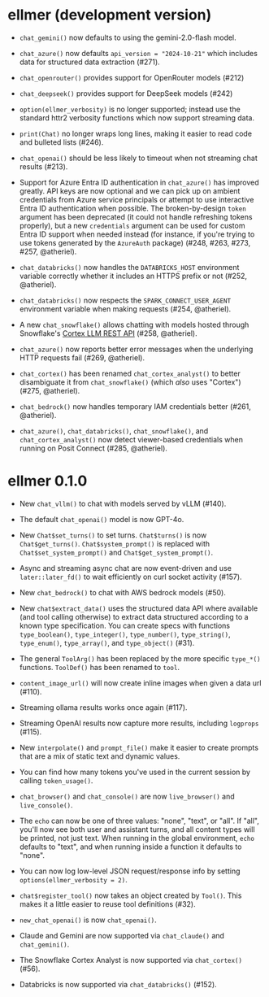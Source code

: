 # ellmer (development version)

* `chat_gemini()` now defaults to using the gemini-2.0-flash model.

* `chat_azure()` now defaults `api_version = "2024-10-21"` which includes data for structured data extraction (#271).

* `chat_openrouter()` provides support for OpenRouter models (#212)

* `chat_deepseek()` provides support for DeepSeek models (#242)

* `option(ellmer_verbosity)` is no longer supported; instead use the standard httr2 verbosity functions which now support streaming data.

* `print(Chat)` no longer wraps long lines, making it easier to read code and bulleted lists (#246).

* `chat_openai()` should be less likely to timeout when not streaming chat results (#213).

* Support for Azure Entra ID authentication in `chat_azure()` has improved
  greatly. API keys are now optional and we can pick up on ambient credentials
  from Azure service principals or attempt to use interactive Entra ID
  authentication when possible. The broken-by-design `token` argument has been
  deprecated (it could not handle refreshing tokens properly), but a new
  `credentials` argument can be used for custom Entra ID support when needed
  instead (for instance, if you're trying to use tokens generated by the
  `AzureAuth` package) (#248, #263, #273, #257, @atheriel).

* `chat_databricks()` now handles the `DATABRICKS_HOST` environment variable
  correctly whether it includes an HTTPS prefix or not (#252, @atheriel).

* `chat_databricks()` now respects the `SPARK_CONNECT_USER_AGENT` environment
  variable when making requests (#254, @atheriel).

* A new `chat_snowflake()` allows chatting with models hosted through
  Snowflake's [Cortex LLM REST
  API](https://docs.snowflake.com/en/user-guide/snowflake-cortex/cortex-llm-rest-api)
  (#258, @atheriel).

* `chat_azure()` now reports better error messages when the underlying HTTP
  requests fail (#269, @atheriel).

* `chat_cortex()` has been renamed `chat_cortex_analyst()` to better
  disambiguate it from `chat_snowflake()` (which *also* uses "Cortex") (#275,
  @atheriel).

* `chat_bedrock()` now handles temporary IAM credentials better (#261,
  @atheriel).

* `chat_azure()`, `chat_databricks()`, `chat_snowflake()`, and
  `chat_cortex_analyst()` now detect viewer-based credentials when running on
  Posit Connect (#285, @atheriel).

# ellmer 0.1.0

* New `chat_vllm()` to chat with models served by vLLM (#140).

* The default `chat_openai()` model is now GPT-4o.

* New `Chat$set_turns()` to set turns. `Chat$turns()` is now `Chat$get_turns()`. `Chat$system_prompt()` is replaced with `Chat$set_system_prompt()` and `Chat$get_system_prompt()`.

* Async and streaming async chat are now event-driven and use `later::later_fd()` to wait efficiently on curl socket activity (#157).

* New `chat_bedrock()` to chat with AWS bedrock models (#50).

* New `chat$extract_data()` uses the structured data API where available (and tool calling otherwise) to extract data structured according to a known type specification. You can create specs with functions `type_boolean()`, `type_integer()`, `type_number()`, `type_string()`, `type_enum()`, `type_array()`, and `type_object()` (#31).

* The general `ToolArg()` has been replaced by the more specific `type_*()` functions. `ToolDef()` has been renamed to `tool`.

* `content_image_url()` will now create inline images when given a data url (#110).

* Streaming ollama results works once again (#117).

* Streaming OpenAI results now capture more results, including `logprops` (#115).

* New `interpolate()` and `prompt_file()` make it easier to create prompts that are a mix of static text and dynamic values.

* You can find how many tokens you've used in the current session by calling `token_usage()`.

* `chat_browser()` and `chat_console()` are now `live_browser()` and `live_console()`.

* The `echo` can now be one of three values: "none", "text", or "all". If "all", you'll now see both user and assistant turns, and all content types will be printed, not just text. When running in the global environment, `echo` defaults to "text", and when running inside a function it defaults to "none".

* You can now log low-level JSON request/response info by setting `options(ellmer_verbosity = 2)`.

* `chat$register_tool()` now takes an object created by `Tool()`. This makes it a little easier to reuse tool definitions (#32).

* `new_chat_openai()` is now `chat_openai()`.

* Claude and Gemini are now supported via `chat_claude()` and `chat_gemini()`.

* The Snowflake Cortex Analyst is now supported via `chat_cortex()` (#56).

* Databricks is now supported via `chat_databricks()` (#152).

